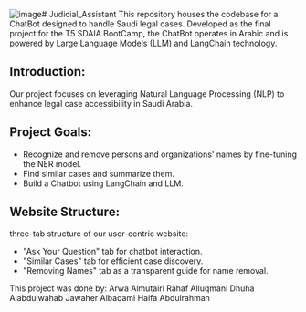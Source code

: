 ![image](https://github.com/RahafLog/Judicial_Assistant/assets/98055470/e6f44137-2b0b-4086-a8db-7f7003adce5b)# Judicial_Assistant
This repository houses the codebase for a ChatBot designed to handle Saudi legal cases.
Developed as the final project for the T5 SDAIA BootCamp, the ChatBot operates in Arabic and is powered by Large Language Models (LLM) and LangChain technology.

## Introduction:
Our project focuses on leveraging Natural Language Processing (NLP) to enhance legal case accessibility in Saudi Arabia.

## Project Goals:
- Recognize and remove persons and organizations' names by fine-tuning the NER model.
- Find similar cases and summarize them.
- Build a Chatbot using LangChain and LLM.

## Website Structure:
three-tab structure of our user-centric website:
- "Ask Your Question" tab for chatbot interaction.
- "Similar Cases" tab for efficient case discovery.
- "Removing Names" tab as a transparent guide for name removal.

This project was done by:
Arwa Almutairi
Rahaf Alluqmani
Dhuha Alabdulwahab
Jawaher Albaqami
Haifa Abdulrahman




